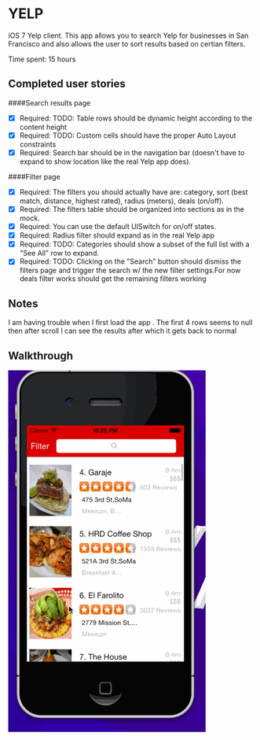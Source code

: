 YELP
====

iOS 7 Yelp client. This app allows you to search  Yelp for businesses in San Francisco and also allows the user to sort results based on certian filters.

Time spent: 15 hours

Completed user stories
-

####Search results page
 * [x] Required: TODO: Table rows should be dynamic height according to the content height
 * [x] Required: TODO: Custom cells should have the proper Auto Layout constraints
 * [x] Required: Search bar should be in the navigation bar (doesn't have to expand to show location like the real Yelp app does).

####Filter page
 * [x] Required: The filters you should actually have are: category, sort (best match, distance, highest rated), radius (meters), deals (on/off).
 * [x] Required: The filters table should be organized into sections as in the mock.
 * [x] Required: You can use the default UISwitch for on/off states.
 * [x] Required: Radius filter should expand as in the real Yelp app
 * [x] Required: TODO: Categories should show a subset of the full list with a "See All" row to expand.
 * [x] Required: TODO: Clicking on the "Search" button should dismiss the filters page and trigger the search w/ the new filter settings.For now deals filter works should get the remaining filters working

Notes
-
 I am having trouble when I first load the app . The first 4 rows seems to null then after scroll I can see the results after which it gets back to normal

Walkthrough
-
![Demo](yelp_demo.gif)
